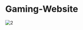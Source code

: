 # Gaming-Website

![2](https://user-images.githubusercontent.com/123758787/233778451-ca8d9b72-373b-4f5c-bfa2-b536b7f6f6f6.png)
